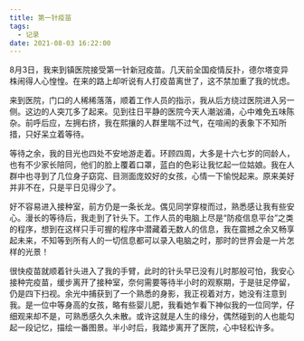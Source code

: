 ```yaml
---
title: 第一针疫苗
tags:
  - 记录
date: 2021-08-03 16:22:00
---
```


8月3日，我来到镇医院接受第一针新冠疫苗。几天前全国疫情反扑，德尔塔变异株闹得人心惶惶。在来的路上却听说有人打疫苗离世了，这不禁加重了我的忧虑。

来到医院，门口的人稀稀落落，顺着工作人员的指示，我从后方绕过医院进入另一侧。这边的人突兀多了起来。见到往日平静的医院今天人潮汹涌，心中难免五味陈杂。前呼后应，左拥右挤，我在熙攘的人群里喘不过气，在喧闹的表象下不知所措，只好呆立着等待。

等待之余，我的目光也四处不安地游走着。环顾四周，大多是十六七岁的同龄人，也有不少家长陪同，他们的脸上覆着口罩，蓝白的色彩让我忆起一位姑娘。我在人群中也寻到了几位身子窈窕、目测面庞姣好的女孩，心情一下愉悦起来。原来美好并非不在，只是平日见得少了。

好不容易进入接种室，前方仍是一条长龙。偶见同学穿梭而过，熟悉感让我有些安心。漫长的等待后，我走到了针头下。工作人员的电脑上尽是“防疫信息平台”之类的程序，想到在这样只手可握的程序中潜藏着无数人的信息，我在震撼之余又畅享起未来，不知等到所有人的一切信息都可以录入电脑之时，那时的世界会是一片怎样的光景！

很快疫苗就顺着针头进入了我的手臂，此时的针头早已没有儿时那般可怕，我安心接种完疫苗，缓步离开了接种室，奈何需要等待半小时的观察期，于是驻足停留，仍是四下扫视。余光中捕获到了一个熟悉的身影，我正视着对方，她没有注意到我。是一位中等身高的女孩，略有些婴儿肥，我看她乍看下神似我的一位同学，仔细观来却不是，可熟悉感久久未散。或许这就是人生的缘分，偶然碰到的人也能勾起一段记忆，描绘一番图景。半小时后，我踏步离开了医院，心中轻松许多。
